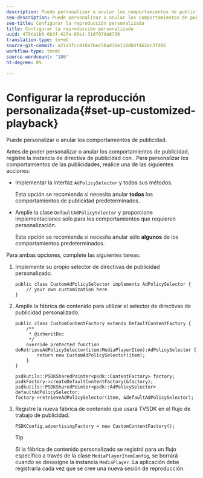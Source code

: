 ```yaml
---
description: Puede personalizar o anular los comportamientos de publicidad.
seo-description: Puede personalizar o anular los comportamientos de publicidad.
seo-title: Configurar la reproducción personalizada
title: Configurar la reproducción personalizada
uuid: 479ca1b0-6b3f-42fa-85e1-31d707da8730
translation-type: tm+mt
source-git-commit: a21a5fcc819a7bec58ad36e118d04f462ec3fd92
workflow-type: tm+mt
source-wordcount: '180'
ht-degree: 0%

---
```



# Configurar la reproducción personalizada{#set-up-customized-playback}

Puede personalizar o anular los comportamientos de publicidad.

Antes de poder personalizar o anular los comportamientos de publicidad, registre la instancia de directiva de publicidad con .
Para personalizar los comportamientos de las publicidades, realice una de las siguientes acciones:

* Implementar la interfaz `AdPolicySelector` y todos sus métodos.

   Esta opción se recomienda si necesita anular **todos** los comportamientos de publicidad predeterminados.

* Amplíe la clase `DefaultAdPolicySelector` y proporcione implementaciones solo para los comportamientos que requieren personalización.

   Esta opción se recomienda si necesita anular sólo **algunos** de los comportamientos predeterminados.

Para ambas opciones, complete las siguientes tareas:

1. Implemente su propio selector de directivas de publicidad personalizado.

   ```
   public class CustomAdPolicySelector implements AdPolicySelector { 
       // your own customization here 
   }
   ```

1. Amplíe la fábrica de contenido para utilizar el selector de directivas de publicidad personalizado.

   ```
   public class CustomContentFactory extends DefaultContentFactory { 
       /** 
        * @inheritDoc 
        */ 
       override protected function doRetrieveAdPolicySelector(item:MediaPlayerItem):AdPolicySelector { 
           return new CustomAdPolicySelector(item); 
       } 
   }
   ```

   ```
   psdkutils::PSDKSharedPointer<psdk::ContentFactory> factory; 
   psdkFactory->createDefaultContentFactory(&factory); 
   psdkutils::PSDKSharedPointer<psdk::AdPolicySelector> defaultAdPolicySelector; 
   factory->retrieveAdPolicySelector(item, &defaultAdPolicySelector);
   ```

1. Registre la nueva fábrica de contenido que usará TVSDK en el flujo de trabajo de publicidad.

   ```
   PSDKConfig.advertisingFactory = new CustomContentFactory();
   ```

   >[!TIP]
   >
   >Si la fábrica de contenido personalizado se registró para un flujo específico a través de la clase `MediaPlayerItemConfig`, se borrará cuando se desasigne la instancia `MediaPlayer`. La aplicación debe registrarla cada vez que se cree una nueva sesión de reproducción.
